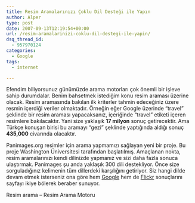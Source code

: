 ```yaml
---
title: Resim Aramalarınızı Çoklu Dil Desteği ile Yapın
author: Alper
type: post
date: 2007-09-13T12:19:54+00:00
url: /resim-aramalarinizi-coklu-dil-destegi-ile-yapin/
dsq_thread_id:
  - 957970124
categories:
  - Google
tags:
  - internet

---
```

Efendim biliyorsunuz günümüzde arama motorları çok önemli bir işleve sahip durumdalar. Benim bahsetmek istediğim konu resim araması üzerine olacak. Resim aramasında bakılan ilk kriterler tahmin edeceğiniz üzere resmin içerdiği veriler olmaktadır. Örneğin eğer Google üzerinde &#8220;travel&#8221; şeklinde bir resim araması yapacaksanız, içeriğinde &#8220;travel&#8221; etiketi içeren resimlere bakılacaktır. Yani size yaklaşık **17 milyon** sonuç getirecektir. Ama Türkçe konuşan birisi bu aramayı &#8220;gezi&#8221; şeklinde yaptığında aldığı sonuç **435,000** civarında olacaktır.

Panimages.org resimler için arama yapmamızı sağlayan yeni bir proje. Bu proje Washington Üniversitesi tarafından başlatılmış. Amaçlanan nokta, resim aramalarınızı kendi dilinizde yapmanız ve sizi daha fazla sonuca ulaştırmak. Panimages şu anda yaklaşık 300 dili destekliyor. Önce size sorguladığınız kelimenin tüm dillerdeki karşılığını getiriyor. Siz hangi dilde devam etmek isterseniz ona göre hem [Google][1] hem de [Flickr][2] sonuçlarını sayfayı ikiye bölerek beraber sunuyor.

Resim arama &#8211; Resim Arama Motoru

 [1]: https://www.google.com.tr
 [2]: https://www.flickr.com/